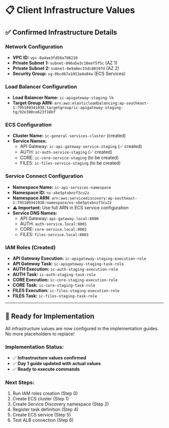 # 📋 Client Infrastructure Values

## ✅ **Confirmed Infrastructure Details**

### **Network Configuration**
- **VPC ID:** `vpc-0a4ae3fd58a788210`
- **Private Subnet 1:** `subnet-096a5e3c10eef5f5c` (AZ 1)
- **Private Subnet 2:** `subnet-0e9a0ec15dc80197d` (AZ 2)
- **Security Group:** `sg-0bcd67a1053a4e84a` (ECS Services)

### **Load Balancer Configuration**
- **Load Balancer Name:** `ic-apigateway-staging-lb`
- **Target Group ARN:** `arn:aws:elasticloadbalancing:ap-southeast-1:795189341938:targetgroup/ic-apigateway-staging-tg/92e300ce623f18bf`

### **ECS Configuration**
- **Cluster Name:** `ic-general-services-cluster` (created)
- **Service Names:**
  - API Gateway: `ic-api-gateway-service-staging` (✅ created)
  - AUTH: `ic-auth-service-staging` (✅ created)
  - CORE: `ic-core-service-staging` (to be created)
  - FILES: `ic-files-service-staging` (to be created)

### **Service Connect Configuration**
- **Namespace Name:** `ic-api-services-namespace`
- **Namespace ID:** `ns-xbe5ptxbnzf3cu2z`
- **Namespace ARN:** `arn:aws:servicediscovery:ap-southeast-1:795189341938:namespace/ns-xbe5ptxbnzf3cu2z`
- **⚠️ Important:** Use full ARN in ECS service configuration
- **Service DNS Names:**
  - API Gateway: `api-gateway.local:8000`
  - AUTH: `auth-service.local:8001`
  - CORE: `core-service.local:8002`
  - FILES: `files-service.local:8003`

### **IAM Roles (Created)**
- **API Gateway Execution:** `ic-apigateway-staging-execution-role`
- **API Gateway Task:** `ic-apigateway-staging-task-role`
- **AUTH Execution:** `ic-auth-staging-execution-role`
- **AUTH Task:** `ic-auth-staging-task-role`
- **CORE Execution:** `ic-core-staging-execution-role`
- **CORE Task:** `ic-core-staging-task-role`
- **FILES Execution:** `ic-files-staging-execution-role`
- **FILES Task:** `ic-files-staging-task-role`

---

## 🎯 **Ready for Implementation**

All infrastructure values are now configured in the implementation guides. No more placeholders to replace!

### **Implementation Status:**
- ✅ **Infrastructure values confirmed**
- ✅ **Day 1 guide updated with actual values**
- ✅ **Ready to execute commands**

### **Next Steps:**
1. Run IAM roles creation (Step 0)
2. Create ECS cluster (Step 1)
3. Create Service Discovery namespace (Step 2)
4. Register task definition (Step 4)
5. Create ECS service (Step 5)
6. Test ALB connection (Step 6)
